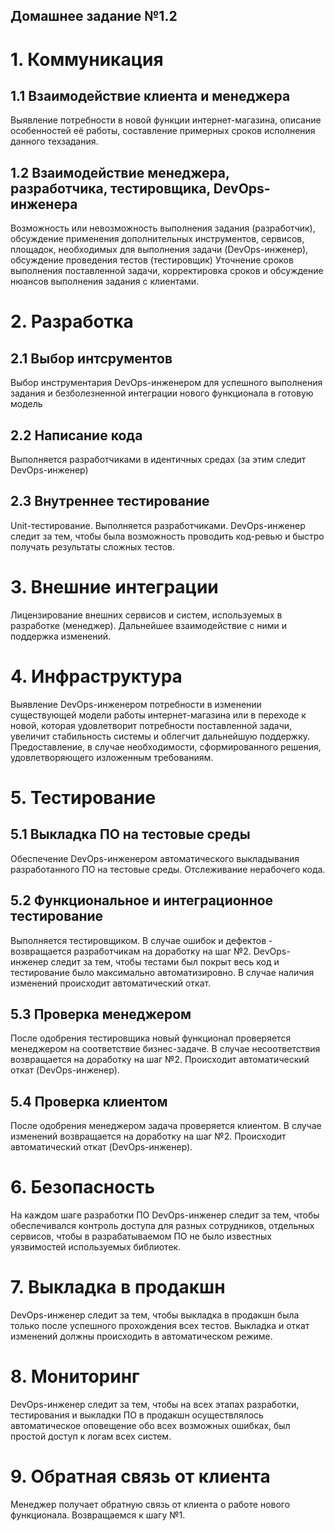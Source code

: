 ## Домашнее задание №1.2


# 1. Коммуникация

## 1.1 Взаимодействие клиента и менеджера
Выявление потребности в новой функции интернет-магазина, описание особенностей её работы, составление примерных сроков исполнения данного техзадания.

## 1.2 Взаимодействие менеджера, разработчика, тестировщика, DevOps-инженера
Возможность или невозможность выполнения задания (разработчик), обсуждение применения дополнительных инструментов, сервисов, площадок, необходимых для выполнения задачи (DevOps-инженер), обсуждение проведения тестов (тестировщик)
Уточнение сроков выполнения поставленной задачи, корректировка сроков и обсуждение нюансов выполнения задания с клиентами.

# 2. Разработка

## 2.1 Выбор интсрументов
Выбор инструментария DevOps-инженером для успешного выполнения задания и безболезненной интеграции нового функционала в готовую модель

## 2.2 Написание кода
Выполняется разработчиками в идентичных средах (за этим следит DevOps-инженер)

## 2.3 Внутреннее тестирование
Unit-тестирование. Выполняется разработчиками. DevOps-инженер следит за тем, чтобы была возможность проводить код-ревью и быстро получать результаты сложных тестов.

# 3. Внешние интеграции
Лицензирование внешних сервисов и систем, используемых в разработке (менеджер). Дальнейшее взаимодействие с ними и поддержка изменений.

# 4. Инфраструктура
Выявление DevOps-инженером потребности в изменении существующей модели работы интернет-магазина или в переходе к новой, которая удовлетворит потребности поставленной задачи, увеличит стабильность системы и облегчит дальнейшую поддержку.
Предоставление, в случае необходимости, сформированного решения, удовлетворяющего изложенным требованиям.

# 5. Тестирование

## 5.1 Выкладка ПО на тестовые среды
Обеспечение DevOps-инженером автоматического выкладывания разработанного ПО на тестовые среды. Отслеживание нерабочего кода.

## 5.2 Функциональное и интеграционное тестирование
Выполняется тестировщиком. В случае ошибок и дефектов - возвращается разработчикам на доработку на шаг №2. DevOps-инженер следит за тем, чтобы тестами был покрыт весь код и тестирование было максимально автоматизировно. В случае наличия изменений происходит автоматический откат.

## 5.3 Проверка менеджером
После одобрения тестировщика новый функционал проверяется менеджером на соответствие бизнес-задаче. В случае несоответствия возвращается на доработку на шаг №2. Происходит автоматический откат (DevOps-инженер).

## 5.4 Проверка клиентом
После одобрения менеджером задача проверяется клиентом. В случае изменений возвращается на доработку на шаг №2. Происходит автоматический откат (DevOps-инженер).

# 6. Безопасность
На каждом шаге разработки ПО DevOps-инженер следит за тем, чтобы обеспечивался контроль доступа для разных сотрудников, отдельных сервисов, чтобы в разрабатываемом ПО не было известных уязвимостей используемых библиотек.

# 7. Выкладка в продакшн
DevOps-инженер следит за тем, чтобы выкладка в продакшн была только после успешного прохождения всех тестов. Выкладка и откат изменений должны происходить в автоматическом режиме.

# 8. Мониторинг
DevOps-инженер следит за тем, чтобы на всех этапах разработки, тестирования и выкладки ПО в продакшн осуществлялось автоматическое оповещение обо всех возможных ошибках, был простой доступ к логам всех систем.

# 9. Обратная связь от клиента
Менеджер получает обратную связь от клиента о работе нового функционала. Возвращаемся к шагу №1.
